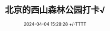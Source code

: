 ---
layout: gallery
title: 北京的西山森林公园打卡√
date: 2024-04-04 15:28:28 +/-TTTT
categories: [生活, "旅游"]
tags: [旅游]     # TAG names should always be lowercase
urls:
  - https://onedrive.live.com/embed?resid=477C91427BD93A4E%21332310&authkey=%21AM4Q2eCFxDxHVEg&width=1024
  - https://onedrive.live.com/embed?resid=477C91427BD93A4E%21332308&authkey=%21AIamiqjjF_nmoXw&width=1024
  - https://onedrive.live.com/embed?resid=477C91427BD93A4E%21332306&authkey=%21AEq0pfS0WA7FTZ8&width=1024
  - https://onedrive.live.com/embed?resid=477C91427BD93A4E%21332309&authkey=!ALg1yaLzAwcLIHU
  - https://onedrive.live.com/embed?resid=477C91427BD93A4E%21332311&authkey=!AK_yxfw2uW1JrZw
  - https://onedrive.live.com/embed?resid=477C91427BD93A4E%21332312&authkey=!AIewYUsy8HGLeIE
---